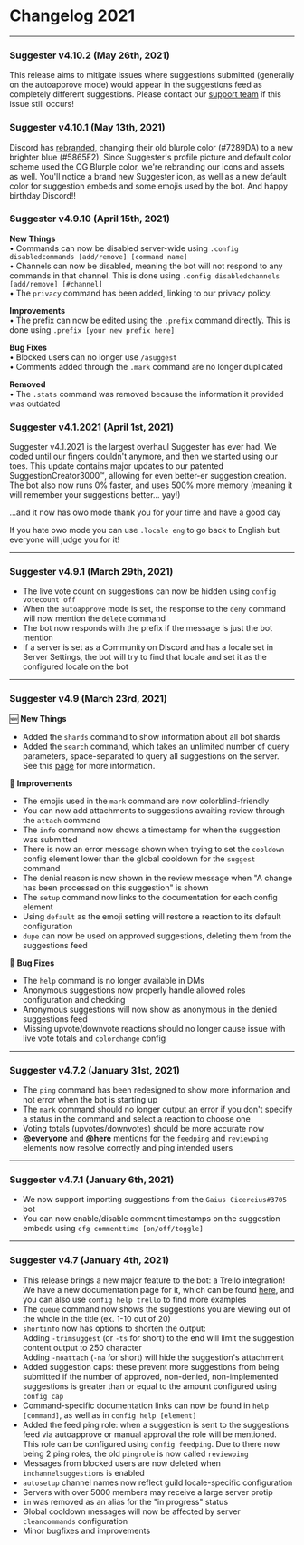 # Changelog 2021
---

### Suggester v4.10.2 (May 26th, 2021)
This release aims to mitigate issues where suggestions submitted (generally on the autoapprove mode) would appear in the suggestions feed as completely different suggestions. 
Please contact our [support team](https://suggester.js.org/support) if this issue still occurs! 




### Suggester v4.10.1 (May 13th, 2021)
Discord has [rebranded](https://dis.gd/ournewlook), changing their old blurple color (#7289DA) to a new brighter blue (#5865F2). Since Suggester's profile picture and default color scheme used the OG Blurple color, we're rebranding our icons and assets as well. You'll notice a brand new Suggester icon, as well as a new default color for suggestion embeds and some emojis used by the bot. And happy birthday Discord!!

### Suggester v4.9.10 (April 15th, 2021)

**New Things**\
• Commands can now be disabled server-wide using `.config disabledcommands [add/remove] [command name]`\
• Channels can now be disabled, meaning the bot will not respond to any commands in that channel. This is done using `.config disabledchannels [add/remove] [#channel]`\
• The `privacy` command has been added, linking to our privacy policy.

**Improvements**\
• The prefix can now be edited using the `.prefix` command directly. This is done using `.prefix [your new prefix here]`

**Bug Fixes**\
• Blocked users can no longer use `/asuggest`\
• Comments added through the `.mark` command are no longer duplicated

**Removed**\
• The `.stats` command was removed because the information it provided was outdated

### Suggester v4.1.2021 (April 1st, 2021)
Suggester v4.1.2021 is the largest overhaul Suggester has ever had. We coded until our fingers couldn't anymore, and then we started using our toes. This update contains major updates to our patented SuggestionCreator3000™, allowing for even better-er suggestion creation. The bot also now runs 0% faster, and uses 500% more memory (meaning it will remember your suggestions better... yay!) 

...and it now has owo mode
thank you for your time and have a good day

If you hate owo mode you can use `.locale eng` to go back to English but everyone will judge you for it! 

---
### Suggester v4.9.1 (March 29th, 2021)
- The live vote count on suggestions can now be hidden using `config votecount off`
- When the `autoapprove` mode is set, the response to the `deny` command will now mention the `delete` command
- The bot now responds with the prefix if the message is just the bot mention
- If a server is set as a Community on Discord and has a locale set in Server Settings, the bot will try to find that locale and set it as the configured locale on the bot 

---
### Suggester v4.9 (March 23rd, 2021)
🆕 **New Things**
- Added the `shards` command to show information about all bot shards
- Added the `search` command, which takes an unlimited number of query parameters, space-separated to query all suggestions on the server. See this [page](topics/search.md) for more information.

🔧 **Improvements**
- The emojis used in the `mark` command are now colorblind-friendly
- You can now add attachments to suggestions awaiting review through the `attach` command
- The `info` command now shows a timestamp for when the suggestion was submitted
- There is now an error message shown when trying to set the `cooldown` config element lower than the global cooldown for the `suggest` command
- The denial reason is now shown in the review message when "A change has been processed on this suggestion" is shown
- The `setup` command now links to the documentation for each config element
- Using `default` as the emoji setting will restore a reaction to its default configuration
- `dupe` can now be used on approved suggestions, deleting them from the suggestions feed

🐛  **Bug Fixes**
- The `help` command is no longer available in DMs
- Anonymous suggestions now properly handle allowed roles configuration and checking
- Anonymous suggestions will now show as anonymous in the denied suggestions feed
- Missing upvote/downvote reactions should no longer cause issue with live vote totals and `colorchange` config

---
### Suggester v4.7.2 (January 31st, 2021)
- The `ping` command has been redesigned to show more information and not error when the bot is starting up
- The `mark` command should no longer output an error if you don't specify a status in the command and select a reaction to choose one
- Voting totals (upvotes/downvotes) should be more accurate now
- **@everyone** and **@here** mentions for the `feedping` and `reviewping` elements now resolve correctly and ping intended users


---
### Suggester v4.7.1 (January 6th, 2021)
- We now support importing suggestions from the `Gaius Cicereius#3705` bot
- You can now enable/disable comment timestamps on the suggestion embeds using `cfg commenttime [on/off/toggle]` 

---
### Suggester v4.7 (January 4th, 2021)
- This release brings a new major feature to the bot: a Trello integration! We have a new documentation page for it, which can be found [here](/topics/trello/intro.md), and you can also use `config help trello` to find more examples
- The `queue` command now shows the suggestions you are viewing out of the whole in the title (ex. 1-10 out of 20)
- `shortinfo` now has options to shorten the output:\
Adding `-trimsuggest` (or `-ts` for short) to the end will limit the suggestion content output to 250 character\
Adding `-noattach` (`-na` for short) will hide the suggestion's attachment
- Added suggestion caps: these prevent more suggestions from being submitted if the number of approved, non-denied, non-implemented suggestions is greater than or equal to the amount configured using `config cap`
- Command-specific documentation links can now be found in `help [command]`, as well as in `config help [element]`
- Added the feed ping role: when a suggestion is sent to the suggestions feed via autoapprove or manual approval the role will be mentioned. This role can be configured using `config feedping`. Due to there now being 2 ping roles, the old `pingrole` is now called `reviewping`
- Messages from blocked users are now deleted when `inchannelsuggestions` is enabled
- `autosetup` channel names now reflect guild locale-specific configuration
- Servers with over 5000 members may receive a large server protip
- `in` was removed as an alias for  the "in progress" status
- Global cooldown messages will now be affected by server `cleancommands` configuration
- Minor bugfixes and improvements
